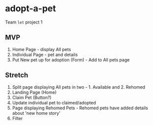 # adopt-a-pet
Team `let` project 1


## MVP

1. Home Page - display All pets
2. Individual Page - pet and details
3. Put New pet up for adoption (Form) - Add to All pets page


## Stretch

1. Split page displaying All pets in two - 1. Available and 2. Rehomed
2. Landing Page (Home)
3. Claim Pet (Button?)
4. Update individual pet to claimed/adopted
5. Page displaying Rehomed Pets - Rehomed pets have added details about 'new home story'
6. Filter
